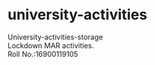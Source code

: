 # university-activities
University-activities-storage \
Lockdown MAR activities. \
Roll No.:16900119105
